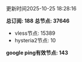 更新时间2025-10-25 18:28:16

**总订阅: 188**
**总节点: 37646**
- vless节点: 15389
- hysteria2节点: 10

**google ping有效节点: 143**
